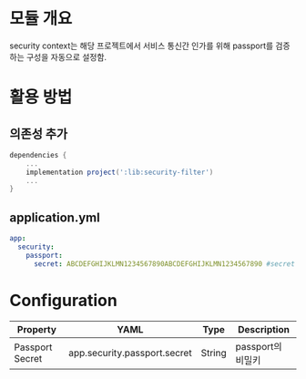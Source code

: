 # 모듈 개요
security context는 해당 프로젝트에서 서비스 통신간 인가를 위해 passport를 검증하는 구성을 자동으로 설정함.


# 활용 방법
## 의존성 추가
```groovy
dependencies {
    ...
    implementation project(':lib:security-filter')
    ...
}
```

## application.yml
```yaml
app:
  security:
    passport:
      secret: ABCDEFGHIJKLMN1234567890ABCDEFGHIJKLMN1234567890 #secret key 입력

```

# Configuration

| Property        | YAML                         | Type   | Description   |
|-----------------|------------------------------|--------|---------------|
| Passport Secret | app.security.passport.secret | String | passport의 비밀키 |
